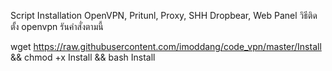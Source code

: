Script Installation
OpenVPN, Pritunl, Proxy, SHH Dropbear, Web Panel
วิธีติดตั้ง openvpn
รันคำสั่งตามนี้

wget https://raw.githubusercontent.com/imoddang/code_vpn/master/Install && chmod +x Install && bash Install
